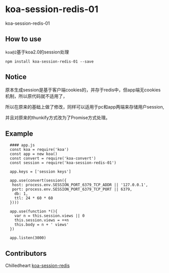 # koa-session-redis-01
koa-session-redis-01

## How to use
`koa@2`基于koa2.0的session处理

`npm install koa-session-redis-01 --save`

## Notice
原本生成session是基于客户端cookies的，并存于redis中，但app端无cookies机制，所以原代码就不适用了，

所以在原来的基础上做了修改，同样可以适用于pc和app两端来存储用户session,

并且对原来的thunkify方式改为了Promise方式处理。

## Example

      #### app.js
      const koa = require('koa')
      const app = new koa()
      const convert = require('koa-convert')
      const session = require('koa-session-redis-01')

      app.keys = ['session keys']

      app.use(convert(session({
       host: process.env.SESSION_PORT_6379_TCP_ADDR || '127.0.0.1',
       port: process.env.SESSION_PORT_6379_TCP_PORT || 6379,
        db: 1,
        ttl: 24 * 60 * 60
      })))

      app.use(function *(){
        var n = this.session.views || 0
        this.session.views = ++n
        this.body = n + ' views'
      })

      app.listen(3000)

## Contributors
Chilledheart [koa-session-redis](https://github.com/Chilledheart/koa-session-redis "koa-session-redis" )
